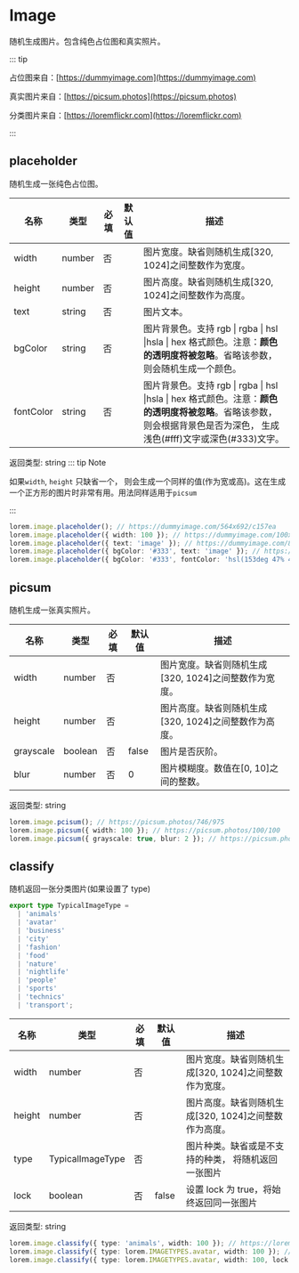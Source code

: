# Image

随机生成图片。包含纯色占位图和真实照片。

::: tip

占位图来自：[https://dummyimage.com](https://dummyimage.com)

真实图片来自：[https://picsum.photos](https://picsum.photos)

分类图片来自：[https://loremflickr.com](https://loremflickr.com)

:::

## placeholder

随机生成一张纯色占位图。

| 名称 | 类型 | 必填 | 默认值 | 描述 |
| --- | --- | --- | --- | --- |
| width | number | 否 |  | 图片宽度。缺省则随机生成[320, 1024]之间整数作为宽度。 |
| height | number | 否 |  | 图片高度。缺省则随机生成[320, 1024]之间整数作为高度。 |
| text | string | 否 |  | 图片文本。 |
| bgColor | string | 否 |  | 图片背景色。支持 rgb \| rgba \| hsl \|hsla \| hex 格式颜色。注意：**颜色的透明度将被忽略**。省略该参数，则会随机生成一个颜色。 |
| fontColor | string | 否 |  | 图片背景色。支持 rgb \| rgba \| hsl \|hsla \| hex 格式颜色。注意：**颜色的透明度将被忽略**。省略该参数，则会根据背景色是否为深色， 生成浅色(#fff)文字或深色(#333)文字。 |

返回类型: string ::: tip Note

如果`width`, `height` 只缺省一个， 则会生成一个同样的值(作为宽或高)。这在生成一个正方形的图片时非常有用。用法同样适用于`picsum`

:::

```ts
lorem.image.placeholder(); // https://dummyimage.com/564x692/c157ea
lorem.image.placeholder({ width: 100 }); // https://dummyimage.com/100x100/85ba73
lorem.image.placeholder({ text: 'image' }); // https://dummyimage.com/835x642/e2e3c4/333333&text=image
lorem.image.placeholder({ bgColor: '#333', text: 'image' }); // https://dummyimage.com/461x994/333/ffffff&text=image
lorem.image.placeholder({ bgColor: '#333', fontColor: 'hsl(153deg 47% 49%)', text: 'image' }); // https://dummyimage.com/871x445/333/42b883&text=image
```

## picsum

随机生成一张真实照片。

| 名称      | 类型    | 必填 | 默认值 | 描述                                                  |
| --------- | ------- | ---- | ------ | ----------------------------------------------------- |
| width     | number  | 否   |        | 图片宽度。缺省则随机生成[320, 1024]之间整数作为宽度。 |
| height    | number  | 否   |        | 图片高度。缺省则随机生成[320, 1024]之间整数作为高度。 |
| grayscale | boolean | 否   | false  | 图片是否灰阶。                                        |
| blur      | number  | 否   | 0      | 图片模糊度。数值在[0, 10]之间的整数。                 |

返回类型: string

```ts
lorem.image.pcisum(); // https://picsum.photos/746/975
lorem.image.picsum({ width: 100 }); // https://picsum.photos/100/100
lorem.image.picsum({ grayscale: true, blur: 2 }); // https://picsum.photos/958/676?grayscale&blur=2
```

## classify

随机返回一张分类图片(如果设置了 type)

```ts
export type TypicalImageType =
  | 'animals'
  | 'avatar'
  | 'business'
  | 'city'
  | 'fashion'
  | 'food'
  | 'nature'
  | 'nightlife'
  | 'people'
  | 'sports'
  | 'technics'
  | 'transport';
```

| 名称   | 类型             | 必填 | 默认值 | 描述                                                  |
| ------ | ---------------- | ---- | ------ | ----------------------------------------------------- |
| width  | number           | 否   |        | 图片宽度。缺省则随机生成[320, 1024]之间整数作为宽度。 |
| height | number           | 否   |        | 图片高度。缺省则随机生成[320, 1024]之间整数作为高度。 |
| type   | TypicalImageType | 否   |        | 图片种类。缺省或是不支持的种类， 将随机返回一张图片   |
| lock   | boolean          | 否   | false  | 设置 lock 为 true，将始终返回同一张图片               |

返回类型: string

```ts
lorem.image.classify({ type: 'animals', width: 100 }); // https://loremflickr.com/100/100/animals
lorem.image.classify({ type: lorem.IMAGETYPES.avatar, width: 100 }); // https://loremflickr.com/100/100/avatar
lorem.image.classify({ type: lorem.IMAGETYPES.avatar, width: 100, lock: true }); // https://loremflickr.com/100/100/avatar?lock=89323
```
